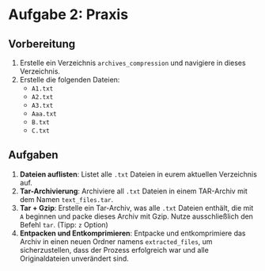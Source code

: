 # Aufgabe 2: Praxis

## Vorbereitung

1. Erstelle ein Verzeichnis `archives_compression` und navigiere in dieses Verzeichnis.
2. Erstelle die folgenden Dateien:
   - `A1.txt`
   - `A2.txt`
   - `A3.txt`
   - `Aaa.txt`
   - `B.txt`
   - `C.txt`

## Aufgaben

1. **Dateien auflisten**: Listet alle `.txt` Dateien in eurem aktuellen Verzeichnis auf.
2. **Tar-Archivierung**: Archiviere all `.txt` Dateien in einem TAR-Archiv mit dem Namen `text_files.tar`.
3. **Tar + Gzip**: Erstelle ein Tar-Archiv, was alle `.txt` Dateien enthält, die mit `A` beginnen und packe dieses Archiv mit Gzip. Nutze ausschließlich den Befehl `tar`. (Tipp: `z` Option)
4. **Entpacken und Entkomprimieren**: Entpacke und entkomprimiere das Archiv in einen neuen Ordner namens `extracted_files`, um sicherzustellen, dass der Prozess erfolgreich war und alle Originaldateien unverändert sind.
